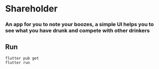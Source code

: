 # Shareholder
### An app for you to note your boozes, a simple UI helps you to see what you have drunk and compete with other drinkers
## Run
```
flutter pub get
flutter run
```